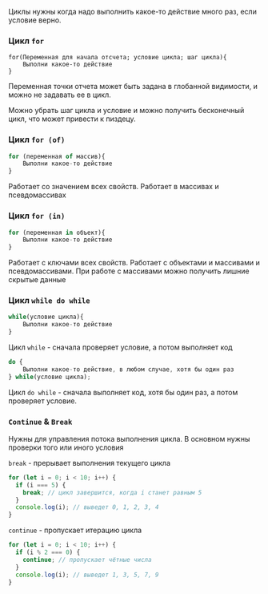 Циклы нужны когда надо выполнить какое-то действие много раз, если условие верно.

### Цикл `for`
``` JS
for(Переменная для начала отсчета; условие цикла; шаг цикла){
	Выполни какое-то действие
}
```

Переменная точки отчета может быть задана в глобанной видимости, и можно не задавать ее в цикл.

Можно убрать шаг цикла и условие и можно получить бесконечный цикл, что может привести к пиздецу.

### Цикл `for (of)`

```js
for (переменная of массив){
	Выполни какое-то действие
}
```

Работает со значением всех свойств. Работает в массивах и псевдомассивах

### Цикл `for (in)`

```js
for (переменная in объект){
	Выполни какое-то действие
}
```

Работает с ключами всех свойств. Работает с объектами и массивами и псевдомассивами. При работе с массивами можно получить лишние скрытые данные

### Цикл `while do while`
```js
while(условие цикла){
	Выполни какое-то действие
}
```
Цикл `while` - сначала проверяет условие, а потом выполняет код

```js
do {
	Выполни какое-то действие, в любом случае, хотя бы один раз
} while(условие цикла);
```
Цикл `do while` - сначала выполняет код, хотя бы один раз, а потом проверяет условие. 

### `Continue` & `Break`
Нужны для управления потока выполнения цикла. В основном нужны проверки того или иного условия

`break` - прерывает выполнения текущего цикла
```js
for (let i = 0; i < 10; i++) {
  if (i === 5) {
    break; // цикл завершится, когда i станет равным 5
  }
  console.log(i); // выведет 0, 1, 2, 3, 4
}
```

`continue` - пропускает итерацию цикла 
``` js
for (let i = 0; i < 10; i++) {
  if (i % 2 === 0) {
    continue; // пропускает чётные числа
  }
  console.log(i); // выведет 1, 3, 5, 7, 9
}
```

